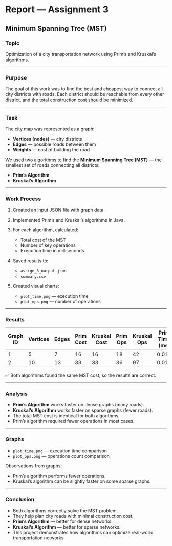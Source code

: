 # Report — Assignment 3
## Minimum Spanning Tree (MST)

### Topic
Optimization of a city transportation network using Prim’s and Kruskal’s algorithms.

---

### Purpose
The goal of this work was to find the best and cheapest way to connect all city districts with roads. Each district should be reachable from every other district, and the total construction cost should be minimized.

---

### Task
The city map was represented as a graph:

- **Vertices (nodes)** — city districts  
- **Edges** — possible roads between them  
- **Weights** — cost of building the road  

We used two algorithms to find the **Minimum Spanning Tree (MST)** — the smallest set of roads connecting all districts:

- **Prim’s Algorithm**  
- **Kruskal’s Algorithm**

---

### Work Process
1. Created an input JSON file with graph data.  
2. Implemented Prim’s and Kruskal’s algorithms in Java.  
3. For each algorithm, calculated:
   - Total cost of the MST  
   - Number of key operations  
   - Execution time in milliseconds  

4. Saved results to:
   - `assign_3_output.json`  
   - `summary.csv`  

5. Created visual charts:
   - `plot_time.png` — execution time  
   - `plot_ops.png` — number of operations  

---

### Results

| Graph ID | Vertices | Edges | Prim Cost | Kruskal Cost | Prim Ops | Kruskal Ops | Prim Time (ms) | Kruskal Time (ms) |
|----------|----------|-------|-----------|--------------|----------|-------------|----------------|------------------|
| 1        | 5        | 7     | 16        | 16           | 18       | 42          | 0.018          | 0.027            |
| 2        | 10       | 13    | 33        | 33           | 36       | 97          | 0.018          | 0.014            |

✅ Both algorithms found the same MST cost, so the results are correct.

---

### Analysis
- **Prim’s Algorithm** works faster on dense graphs (many roads).  
- **Kruskal’s Algorithm** works faster on sparse graphs (fewer roads).  
- The total MST cost is identical for both algorithms.  
- Prim’s algorithm required fewer operations in most cases.  

---

### Graphs
- `plot_time.png` — execution time comparison  
- `plot_ops.png` — operations count comparison  

Observations from graphs:  
- Prim’s algorithm performs fewer operations.  
- Kruskal’s algorithm can be slightly faster on some sparse graphs.

---

### Conclusion
- Both algorithms correctly solve the MST problem.  
- They help plan city roads with minimal construction cost.  
- **Prim’s Algorithm** — better for dense networks.  
- **Kruskal’s Algorithm** — better for sparse networks.  
- This project demonstrates how algorithms can optimize real-world transportation networks.
